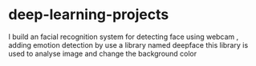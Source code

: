 # deep-learning-projects
I build an facial recognition system for detecting face using webcam , 
adding emotion detection by use a library named deepface 
this library is used to analyse image and change the background color 

